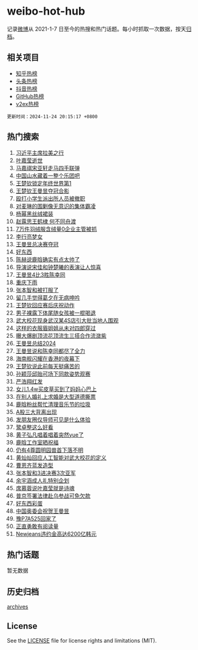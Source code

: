 # weibo-hot-hub

记录[微博](https://www.weibo.com)从 2021-1-7 日至今的热搜和热门话题。每小时抓取一次数据，按天[归档](archives)。

## 相关项目

- [知乎热榜](https://github.com/lonnyzhang423/zhihu-hot-hub)
- [头条热榜](https://github.com/lonnyzhang423/toutiao-hot-hub)
- [抖音热榜](https://github.com/lonnyzhang423/douyin-hot-hub)
- [GitHub热榜](https://github.com/lonnyzhang423/github-hot-hub)
- [v2ex热榜](https://github.com/lonnyzhang423/v2ex-hot-hub)


`更新时间：2024-11-24 20:15:17 +0800`

## 热门搜索

1. [习近平主席拉美之行](https://m.weibo.cn/search?containerid=100103type%3D1%26t%3D10%26q%3D%23%E4%B9%A0%E8%BF%91%E5%B9%B3%E4%B8%BB%E5%B8%AD%E6%8B%89%E7%BE%8E%E4%B9%8B%E8%A1%8C%23&stream_entry_id=51&isnewpage=1&extparam=seat%3D1%26dgr%3D0%26cate%3D10103%26q%3D%2523%25E4%25B9%25A0%25E8%25BF%2591%25E5%25B9%25B3%25E4%25B8%25BB%25E5%25B8%25AD%25E6%258B%2589%25E7%25BE%258E%25E4%25B9%258B%25E8%25A1%258C%2523%26pos%3D0%26filter_type%3Drealtimehot%26stream_entry_id%3D51%26c_type%3D51%26display_time%3D1732450516%26pre_seqid%3D1732450516525055403726)
1. [叶嘉莹逝世](https://m.weibo.cn/search?containerid=100103type%3D1%26t%3D10%26q%3D%23%E5%8F%B6%E5%98%89%E8%8E%B9%E9%80%9D%E4%B8%96%23&stream_entry_id=31&isnewpage=1&extparam=seat%3D1%26cate%3D5001%26lcate%3D5001%26band_rank%3D1%26pos%3D0%26stream_entry_id%3D31%26q%3D%2523%25E5%258F%25B6%25E5%2598%2589%25E8%258E%25B9%25E9%2580%259D%25E4%25B8%2596%2523%26dgr%3D0%26realpos%3D1%26filter_type%3Drealtimehot%26c_type%3D31%26flag%3D1%26display_time%3D1732450516%26pre_seqid%3D1732450516525055403726)
1. [马嘉祺宋亚轩走马四手联弹](https://m.weibo.cn/search?containerid=100103type%3D1%26t%3D10%26q%3D%23%E9%A9%AC%E5%98%89%E7%A5%BA%E5%AE%8B%E4%BA%9A%E8%BD%A9%E8%B5%B0%E9%A9%AC%E5%9B%9B%E6%89%8B%E8%81%94%E5%BC%B9%23&stream_entry_id=31&isnewpage=1&extparam=seat%3D1%26cate%3D5001%26lcate%3D5001%26band_rank%3D2%26pos%3D1%26stream_entry_id%3D31%26q%3D%2523%25E9%25A9%25AC%25E5%2598%2589%25E7%25A5%25BA%25E5%25AE%258B%25E4%25BA%259A%25E8%25BD%25A9%25E8%25B5%25B0%25E9%25A9%25AC%25E5%259B%259B%25E6%2589%258B%25E8%2581%2594%25E5%25BC%25B9%2523%26dgr%3D0%26realpos%3D2%26filter_type%3Drealtimehot%26c_type%3D31%26flag%3D1%26display_time%3D1732450516%26pre_seqid%3D1732450516525055403726)
1. [中国山水藏着一整个乐团吧](https://m.weibo.cn/search?containerid=100103type%3D1%26t%3D10%26q%3D%23%E4%B8%AD%E5%9B%BD%E5%B1%B1%E6%B0%B4%E8%97%8F%E7%9D%80%E4%B8%80%E6%95%B4%E4%B8%AA%E4%B9%90%E5%9B%A2%E5%90%A7%23&stream_entry_id=31&isnewpage=1&extparam=seat%3D1%26cate%3D5001%26lcate%3D5001%26band_rank%3D3%26pos%3D2%26stream_entry_id%3D31%26q%3D%2523%25E4%25B8%25AD%25E5%259B%25BD%25E5%25B1%25B1%25E6%25B0%25B4%25E8%2597%258F%25E7%259D%2580%25E4%25B8%2580%25E6%2595%25B4%25E4%25B8%25AA%25E4%25B9%2590%25E5%259B%25A2%25E5%2590%25A7%2523%26dgr%3D0%26realpos%3D3%26filter_type%3Drealtimehot%26c_type%3D31%26flag%3D0%26display_time%3D1732450516%26pre_seqid%3D1732450516525055403726)
1. [王楚钦锁定年终世界第1](https://m.weibo.cn/search?containerid=100103type%3D1%26t%3D10%26q%3D%23%E7%8E%8B%E6%A5%9A%E9%92%A6%E9%94%81%E5%AE%9A%E5%B9%B4%E7%BB%88%E4%B8%96%E7%95%8C%E7%AC%AC1%23&stream_entry_id=31&isnewpage=1&extparam=seat%3D1%26cate%3D5001%26lcate%3D5001%26band_rank%3D4%26pos%3D3%26stream_entry_id%3D31%26q%3D%2523%25E7%258E%258B%25E6%25A5%259A%25E9%2592%25A6%25E9%2594%2581%25E5%25AE%259A%25E5%25B9%25B4%25E7%25BB%2588%25E4%25B8%2596%25E7%2595%258C%25E7%25AC%25AC1%2523%26dgr%3D0%26realpos%3D4%26filter_type%3Drealtimehot%26c_type%3D31%26flag%3D16%26display_time%3D1732450516%26pre_seqid%3D1732450516525055403726)
1. [王楚钦王曼昱夺冠合影](https://m.weibo.cn/search?containerid=100103type%3D1%26t%3D10%26q%3D%23%E7%8E%8B%E6%A5%9A%E9%92%A6%E7%8E%8B%E6%9B%BC%E6%98%B1%E5%A4%BA%E5%86%A0%E5%90%88%E5%BD%B1%23&stream_entry_id=31&isnewpage=1&extparam=seat%3D1%26cate%3D5001%26lcate%3D5001%26band_rank%3D5%26pos%3D4%26stream_entry_id%3D31%26q%3D%2523%25E7%258E%258B%25E6%25A5%259A%25E9%2592%25A6%25E7%258E%258B%25E6%259B%25BC%25E6%2598%25B1%25E5%25A4%25BA%25E5%2586%25A0%25E5%2590%2588%25E5%25BD%25B1%2523%26dgr%3D0%26realpos%3D5%26filter_type%3Drealtimehot%26c_type%3D31%26flag%3D0%26display_time%3D1732450516%26pre_seqid%3D1732450516525055403726)
1. [殴打小学生派出所人员被撤职](https://m.weibo.cn/search?containerid=100103type%3D1%26t%3D10%26q%3D%23%E6%AE%B4%E6%89%93%E5%B0%8F%E5%AD%A6%E7%94%9F%E6%B4%BE%E5%87%BA%E6%89%80%E4%BA%BA%E5%91%98%E8%A2%AB%E6%92%A4%E8%81%8C%23&stream_entry_id=31&isnewpage=1&extparam=seat%3D1%26cate%3D5001%26lcate%3D5001%26band_rank%3D6%26pos%3D5%26stream_entry_id%3D31%26q%3D%2523%25E6%25AE%25B4%25E6%2589%2593%25E5%25B0%258F%25E5%25AD%25A6%25E7%2594%259F%25E6%25B4%25BE%25E5%2587%25BA%25E6%2589%2580%25E4%25BA%25BA%25E5%2591%2598%25E8%25A2%25AB%25E6%2592%25A4%25E8%2581%258C%2523%26dgr%3D0%26realpos%3D6%26filter_type%3Drealtimehot%26c_type%3D31%26flag%3D0%26display_time%3D1732450516%26pre_seqid%3D1732450516525055403726)
1. [对麦琳的围剿像无意识的集体霸凌](https://m.weibo.cn/search?containerid=100103type%3D1%26t%3D10%26q%3D%23%E5%AF%B9%E9%BA%A6%E7%90%B3%E7%9A%84%E5%9B%B4%E5%89%BF%E5%83%8F%E6%97%A0%E6%84%8F%E8%AF%86%E7%9A%84%E9%9B%86%E4%BD%93%E9%9C%B8%E5%87%8C%23&stream_entry_id=31&isnewpage=1&extparam=seat%3D1%26cate%3D5001%26lcate%3D5001%26band_rank%3D7%26pos%3D6%26stream_entry_id%3D31%26q%3D%2523%25E5%25AF%25B9%25E9%25BA%25A6%25E7%2590%25B3%25E7%259A%2584%25E5%259B%25B4%25E5%2589%25BF%25E5%2583%258F%25E6%2597%25A0%25E6%2584%258F%25E8%25AF%2586%25E7%259A%2584%25E9%259B%2586%25E4%25BD%2593%25E9%259C%25B8%25E5%2587%258C%2523%26dgr%3D0%26realpos%3D7%26filter_type%3Drealtimehot%26c_type%3D31%26flag%3D2%26display_time%3D1732450516%26pre_seqid%3D1732450516525055403726)
1. [杨幂黑丝绒裙装](https://m.weibo.cn/search?containerid=100103type%3D1%26t%3D10%26q%3D%23%E6%9D%A8%E5%B9%82%E9%BB%91%E4%B8%9D%E7%BB%92%E8%A3%99%E8%A3%85%23&stream_entry_id=31&isnewpage=1&extparam=seat%3D1%26cate%3D5001%26lcate%3D5001%26band_rank%3D8%26pos%3D7%26stream_entry_id%3D31%26q%3D%2523%25E6%259D%25A8%25E5%25B9%2582%25E9%25BB%2591%25E4%25B8%259D%25E7%25BB%2592%25E8%25A3%2599%25E8%25A3%2585%2523%26dgr%3D0%26realpos%3D8%26filter_type%3Drealtimehot%26c_type%3D31%26flag%3D1%26display_time%3D1732450516%26pre_seqid%3D1732450516525055403726)
1. [赵露思王鹤棣 何不同舟渡](https://m.weibo.cn/search?containerid=100103type%3D1%26t%3D10%26q%3D%E8%B5%B5%E9%9C%B2%E6%80%9D%E7%8E%8B%E9%B9%A4%E6%A3%A3+%E4%BD%95%E4%B8%8D%E5%90%8C%E8%88%9F%E6%B8%A1&stream_entry_id=31&isnewpage=1&extparam=seat%3D1%26cate%3D5001%26lcate%3D5001%26band_rank%3D9%26pos%3D8%26stream_entry_id%3D31%26q%3D%25E8%25B5%25B5%25E9%259C%25B2%25E6%2580%259D%25E7%258E%258B%25E9%25B9%25A4%25E6%25A3%25A3%2520%25E4%25BD%2595%25E4%25B8%258D%25E5%2590%258C%25E8%2588%259F%25E6%25B8%25A1%26dgr%3D0%26realpos%3D9%26filter_type%3Drealtimehot%26c_type%3D31%26flag%3D0%26display_time%3D1732450516%26pre_seqid%3D1732450516525055403726)
1. [7万件羽绒服含绒量0企业主管被抓](https://m.weibo.cn/search?containerid=100103type%3D1%26t%3D10%26q%3D%237%E4%B8%87%E4%BB%B6%E7%BE%BD%E7%BB%92%E6%9C%8D%E5%90%AB%E7%BB%92%E9%87%8F0%E4%BC%81%E4%B8%9A%E4%B8%BB%E7%AE%A1%E8%A2%AB%E6%8A%93%23&stream_entry_id=31&isnewpage=1&extparam=seat%3D1%26cate%3D5001%26lcate%3D5001%26band_rank%3D10%26pos%3D9%26stream_entry_id%3D31%26q%3D%25237%25E4%25B8%2587%25E4%25BB%25B6%25E7%25BE%25BD%25E7%25BB%2592%25E6%259C%258D%25E5%2590%25AB%25E7%25BB%2592%25E9%2587%258F0%25E4%25BC%2581%25E4%25B8%259A%25E4%25B8%25BB%25E7%25AE%25A1%25E8%25A2%25AB%25E6%258A%2593%2523%26dgr%3D0%26realpos%3D10%26filter_type%3Drealtimehot%26c_type%3D31%26flag%3D1%26display_time%3D1732450516%26pre_seqid%3D1732450516525055403726)
1. [李行亮梦女](https://m.weibo.cn/search?containerid=100103type%3D1%26t%3D10%26q%3D%23%E6%9D%8E%E8%A1%8C%E4%BA%AE%E6%A2%A6%E5%A5%B3%23&stream_entry_id=31&isnewpage=1&extparam=seat%3D1%26cate%3D5001%26lcate%3D5001%26band_rank%3D11%26pos%3D10%26stream_entry_id%3D31%26q%3D%2523%25E6%259D%258E%25E8%25A1%258C%25E4%25BA%25AE%25E6%25A2%25A6%25E5%25A5%25B3%2523%26dgr%3D0%26realpos%3D11%26filter_type%3Drealtimehot%26c_type%3D31%26flag%3D2%26display_time%3D1732450516%26pre_seqid%3D1732450516525055403726)
1. [王曼昱总决赛夺冠](https://m.weibo.cn/search?containerid=100103type%3D1%26t%3D10%26q%3D%23%E7%8E%8B%E6%9B%BC%E6%98%B1%E6%80%BB%E5%86%B3%E8%B5%9B%E5%A4%BA%E5%86%A0%23&stream_entry_id=31&isnewpage=1&extparam=seat%3D1%26cate%3D5001%26lcate%3D5001%26band_rank%3D12%26pos%3D11%26stream_entry_id%3D31%26q%3D%2523%25E7%258E%258B%25E6%259B%25BC%25E6%2598%25B1%25E6%2580%25BB%25E5%2586%25B3%25E8%25B5%259B%25E5%25A4%25BA%25E5%2586%25A0%2523%26dgr%3D0%26realpos%3D12%26filter_type%3Drealtimehot%26c_type%3D31%26flag%3D0%26display_time%3D1732450516%26pre_seqid%3D1732450516525055403726)
1. [好东西](https://m.weibo.cn/search?containerid=100103type%3D1%26t%3D10%26q%3D%E5%A5%BD%E4%B8%9C%E8%A5%BF&stream_entry_id=31&isnewpage=1&extparam=seat%3D1%26cate%3D5001%26lcate%3D5001%26band_rank%3D13%26pos%3D12%26stream_entry_id%3D31%26q%3D%25E5%25A5%25BD%25E4%25B8%259C%25E8%25A5%25BF%26dgr%3D0%26realpos%3D13%26filter_type%3Drealtimehot%26c_type%3D31%26flag%3D0%26display_time%3D1732450516%26pre_seqid%3D1732450516525055403726)
1. [陈赫说鹿晗确实有点太帅了](https://m.weibo.cn/search?containerid=100103type%3D1%26t%3D10%26q%3D%23%E9%99%88%E8%B5%AB%E8%AF%B4%E9%B9%BF%E6%99%97%E7%A1%AE%E5%AE%9E%E6%9C%89%E7%82%B9%E5%A4%AA%E5%B8%85%E4%BA%86%23&stream_entry_id=31&isnewpage=1&extparam=seat%3D1%26cate%3D5001%26lcate%3D5001%26band_rank%3D14%26pos%3D13%26stream_entry_id%3D31%26q%3D%2523%25E9%2599%2588%25E8%25B5%25AB%25E8%25AF%25B4%25E9%25B9%25BF%25E6%2599%2597%25E7%25A1%25AE%25E5%25AE%259E%25E6%259C%2589%25E7%2582%25B9%25E5%25A4%25AA%25E5%25B8%2585%25E4%25BA%2586%2523%26dgr%3D0%26realpos%3D14%26filter_type%3Drealtimehot%26c_type%3D31%26flag%3D0%26display_time%3D1732450516%26pre_seqid%3D1732450516525055403726)
1. [导演说宋佳和钟楚曦的表演让人惊喜](https://m.weibo.cn/search?containerid=100103type%3D1%26t%3D10%26q%3D%23%E5%AF%BC%E6%BC%94%E8%AF%B4%E5%AE%8B%E4%BD%B3%E5%92%8C%E9%92%9F%E6%A5%9A%E6%9B%A6%E7%9A%84%E8%A1%A8%E6%BC%94%E8%AE%A9%E4%BA%BA%E6%83%8A%E5%96%9C%23&stream_entry_id=31&isnewpage=1&extparam=seat%3D1%26cate%3D5001%26lcate%3D5001%26band_rank%3D15%26pos%3D14%26stream_entry_id%3D31%26q%3D%2523%25E5%25AF%25BC%25E6%25BC%2594%25E8%25AF%25B4%25E5%25AE%258B%25E4%25BD%25B3%25E5%2592%258C%25E9%2592%259F%25E6%25A5%259A%25E6%259B%25A6%25E7%259A%2584%25E8%25A1%25A8%25E6%25BC%2594%25E8%25AE%25A9%25E4%25BA%25BA%25E6%2583%258A%25E5%2596%259C%2523%26dgr%3D0%26realpos%3D15%26filter_type%3Drealtimehot%26c_type%3D31%26flag%3D1%26display_time%3D1732450516%26pre_seqid%3D1732450516525055403726)
1. [王曼昱4比3胜陈幸同](https://m.weibo.cn/search?containerid=100103type%3D1%26t%3D10%26q%3D%23%E7%8E%8B%E6%9B%BC%E6%98%B14%E6%AF%943%E8%83%9C%E9%99%88%E5%B9%B8%E5%90%8C%23&stream_entry_id=31&isnewpage=1&extparam=seat%3D1%26cate%3D5001%26lcate%3D5001%26band_rank%3D16%26pos%3D15%26stream_entry_id%3D31%26q%3D%2523%25E7%258E%258B%25E6%259B%25BC%25E6%2598%25B14%25E6%25AF%25943%25E8%2583%259C%25E9%2599%2588%25E5%25B9%25B8%25E5%2590%258C%2523%26dgr%3D0%26realpos%3D16%26filter_type%3Drealtimehot%26c_type%3D31%26flag%3D0%26display_time%3D1732450516%26pre_seqid%3D1732450516525055403726)
1. [重庆下雨](https://m.weibo.cn/search?containerid=100103type%3D1%26t%3D10%26q%3D%E9%87%8D%E5%BA%86%E4%B8%8B%E9%9B%A8&stream_entry_id=31&isnewpage=1&extparam=seat%3D1%26cate%3D5001%26lcate%3D5001%26band_rank%3D17%26pos%3D16%26stream_entry_id%3D31%26q%3D%25E9%2587%258D%25E5%25BA%2586%25E4%25B8%258B%25E9%259B%25A8%26dgr%3D0%26realpos%3D17%26filter_type%3Drealtimehot%26c_type%3D31%26flag%3D1%26display_time%3D1732450516%26pre_seqid%3D1732450516525055403726)
1. [张本智和被打服了](https://m.weibo.cn/search?containerid=100103type%3D1%26t%3D10%26q%3D%23%E5%BC%A0%E6%9C%AC%E6%99%BA%E5%92%8C%E8%A2%AB%E6%89%93%E6%9C%8D%E4%BA%86%23&stream_entry_id=31&isnewpage=1&extparam=seat%3D1%26cate%3D5001%26lcate%3D5001%26band_rank%3D18%26pos%3D17%26stream_entry_id%3D31%26q%3D%2523%25E5%25BC%25A0%25E6%259C%25AC%25E6%2599%25BA%25E5%2592%258C%25E8%25A2%25AB%25E6%2589%2593%25E6%259C%258D%25E4%25BA%2586%2523%26dgr%3D0%26realpos%3D18%26filter_type%3Drealtimehot%26c_type%3D31%26flag%3D0%26display_time%3D1732450516%26pre_seqid%3D1732450516525055403726)
1. [留几手觉得葛夕在无病呻吟](https://m.weibo.cn/search?containerid=100103type%3D1%26t%3D10%26q%3D%E7%95%99%E5%87%A0%E6%89%8B%E8%A7%89%E5%BE%97%E8%91%9B%E5%A4%95%E5%9C%A8%E6%97%A0%E7%97%85%E5%91%BB%E5%90%9F&stream_entry_id=31&isnewpage=1&extparam=seat%3D1%26cate%3D5001%26lcate%3D5001%26band_rank%3D19%26pos%3D18%26stream_entry_id%3D31%26q%3D%25E7%2595%2599%25E5%2587%25A0%25E6%2589%258B%25E8%25A7%2589%25E5%25BE%2597%25E8%2591%259B%25E5%25A4%2595%25E5%259C%25A8%25E6%2597%25A0%25E7%2597%2585%25E5%2591%25BB%25E5%2590%259F%26dgr%3D0%26realpos%3D19%26filter_type%3Drealtimehot%26c_type%3D31%26flag%3D0%26display_time%3D1732450516%26pre_seqid%3D1732450516525055403726)
1. [王楚钦回应赛后庆祝动作](https://m.weibo.cn/search?containerid=100103type%3D1%26t%3D10%26q%3D%23%E7%8E%8B%E6%A5%9A%E9%92%A6%E5%9B%9E%E5%BA%94%E8%B5%9B%E5%90%8E%E5%BA%86%E7%A5%9D%E5%8A%A8%E4%BD%9C%23&stream_entry_id=31&isnewpage=1&extparam=seat%3D1%26cate%3D5001%26lcate%3D5001%26band_rank%3D20%26pos%3D19%26stream_entry_id%3D31%26q%3D%2523%25E7%258E%258B%25E6%25A5%259A%25E9%2592%25A6%25E5%259B%259E%25E5%25BA%2594%25E8%25B5%259B%25E5%2590%258E%25E5%25BA%2586%25E7%25A5%259D%25E5%258A%25A8%25E4%25BD%259C%2523%26dgr%3D0%26realpos%3D20%26filter_type%3Drealtimehot%26c_type%3D31%26flag%3D1%26display_time%3D1732450516%26pre_seqid%3D1732450516525055403726)
1. [男子裸露下体尾随女孩被一棍喝退](https://m.weibo.cn/search?containerid=100103type%3D1%26t%3D10%26q%3D%23%E7%94%B7%E5%AD%90%E8%A3%B8%E9%9C%B2%E4%B8%8B%E4%BD%93%E5%B0%BE%E9%9A%8F%E5%A5%B3%E5%AD%A9%E8%A2%AB%E4%B8%80%E6%A3%8D%E5%96%9D%E9%80%80%23&stream_entry_id=31&isnewpage=1&extparam=seat%3D1%26cate%3D5001%26lcate%3D5001%26band_rank%3D21%26pos%3D20%26stream_entry_id%3D31%26q%3D%2523%25E7%2594%25B7%25E5%25AD%2590%25E8%25A3%25B8%25E9%259C%25B2%25E4%25B8%258B%25E4%25BD%2593%25E5%25B0%25BE%25E9%259A%258F%25E5%25A5%25B3%25E5%25AD%25A9%25E8%25A2%25AB%25E4%25B8%2580%25E6%25A3%258D%25E5%2596%259D%25E9%2580%2580%2523%26dgr%3D0%26realpos%3D21%26filter_type%3Drealtimehot%26c_type%3D31%26flag%3D2%26display_time%3D1732450516%26pre_seqid%3D1732450516525055403726)
1. [武大校花现身武汉某4S店引大批当地人围观](https://m.weibo.cn/search?containerid=100103type%3D1%26t%3D10%26q%3D%23%E6%AD%A6%E5%A4%A7%E6%A0%A1%E8%8A%B1%E7%8E%B0%E8%BA%AB%E6%AD%A6%E6%B1%89%E6%9F%904S%E5%BA%97%E5%BC%95%E5%A4%A7%E6%89%B9%E5%BD%93%E5%9C%B0%E4%BA%BA%E5%9B%B4%E8%A7%82%23&stream_entry_id=31&isnewpage=1&extparam=seat%3D1%26cate%3D5001%26lcate%3D5001%26band_rank%3D22%26pos%3D21%26stream_entry_id%3D31%26q%3D%2523%25E6%25AD%25A6%25E5%25A4%25A7%25E6%25A0%25A1%25E8%258A%25B1%25E7%258E%25B0%25E8%25BA%25AB%25E6%25AD%25A6%25E6%25B1%2589%25E6%259F%25904S%25E5%25BA%2597%25E5%25BC%2595%25E5%25A4%25A7%25E6%2589%25B9%25E5%25BD%2593%25E5%259C%25B0%25E4%25BA%25BA%25E5%259B%25B4%25E8%25A7%2582%2523%26dgr%3D0%26realpos%3D22%26filter_type%3Drealtimehot%26c_type%3D31%26flag%3D1%26display_time%3D1732450516%26pre_seqid%3D1732450516525055403726)
1. [这样的衣服眉姐姐从未对四郎穿过](https://m.weibo.cn/search?containerid=100103type%3D1%26t%3D10%26q%3D%E8%BF%99%E6%A0%B7%E7%9A%84%E8%A1%A3%E6%9C%8D%E7%9C%89%E5%A7%90%E5%A7%90%E4%BB%8E%E6%9C%AA%E5%AF%B9%E5%9B%9B%E9%83%8E%E7%A9%BF%E8%BF%87&stream_entry_id=31&isnewpage=1&extparam=seat%3D1%26cate%3D5001%26lcate%3D5001%26band_rank%3D23%26pos%3D22%26stream_entry_id%3D31%26q%3D%25E8%25BF%2599%25E6%25A0%25B7%25E7%259A%2584%25E8%25A1%25A3%25E6%259C%258D%25E7%259C%2589%25E5%25A7%2590%25E5%25A7%2590%25E4%25BB%258E%25E6%259C%25AA%25E5%25AF%25B9%25E5%259B%259B%25E9%2583%258E%25E7%25A9%25BF%25E8%25BF%2587%26dgr%3D0%26realpos%3D23%26filter_type%3Drealtimehot%26c_type%3D31%26flag%3D1%26display_time%3D1732450516%26pre_seqid%3D1732450516525055403726)
1. [曝大爆剧顶流花顶流生三搭合作流潋紫](https://m.weibo.cn/search?containerid=100103type%3D1%26t%3D10%26q%3D%E6%9B%9D%E5%A4%A7%E7%88%86%E5%89%A7%E9%A1%B6%E6%B5%81%E8%8A%B1%E9%A1%B6%E6%B5%81%E7%94%9F%E4%B8%89%E6%90%AD%E5%90%88%E4%BD%9C%E6%B5%81%E6%BD%8B%E7%B4%AB&stream_entry_id=31&isnewpage=1&extparam=seat%3D1%26cate%3D5001%26lcate%3D5001%26band_rank%3D24%26pos%3D23%26stream_entry_id%3D31%26q%3D%25E6%259B%259D%25E5%25A4%25A7%25E7%2588%2586%25E5%2589%25A7%25E9%25A1%25B6%25E6%25B5%2581%25E8%258A%25B1%25E9%25A1%25B6%25E6%25B5%2581%25E7%2594%259F%25E4%25B8%2589%25E6%2590%25AD%25E5%2590%2588%25E4%25BD%259C%25E6%25B5%2581%25E6%25BD%258B%25E7%25B4%25AB%26dgr%3D0%26realpos%3D24%26filter_type%3Drealtimehot%26c_type%3D31%26flag%3D0%26display_time%3D1732450516%26pre_seqid%3D1732450516525055403726)
1. [王曼昱总结2024](https://m.weibo.cn/search?containerid=100103type%3D1%26t%3D10%26q%3D%23%E7%8E%8B%E6%9B%BC%E6%98%B1%E6%80%BB%E7%BB%932024%23&stream_entry_id=31&isnewpage=1&extparam=seat%3D1%26cate%3D5001%26lcate%3D5001%26band_rank%3D25%26pos%3D24%26stream_entry_id%3D31%26q%3D%2523%25E7%258E%258B%25E6%259B%25BC%25E6%2598%25B1%25E6%2580%25BB%25E7%25BB%25932024%2523%26dgr%3D0%26realpos%3D25%26filter_type%3Drealtimehot%26c_type%3D31%26flag%3D1%26display_time%3D1732450516%26pre_seqid%3D1732450516525055403726)
1. [王曼昱说和陈幸同都尽了全力](https://m.weibo.cn/search?containerid=100103type%3D1%26t%3D10%26q%3D%E7%8E%8B%E6%9B%BC%E6%98%B1%E8%AF%B4%E5%92%8C%E9%99%88%E5%B9%B8%E5%90%8C%E9%83%BD%E5%B0%BD%E4%BA%86%E5%85%A8%E5%8A%9B&stream_entry_id=31&isnewpage=1&extparam=seat%3D1%26cate%3D5001%26lcate%3D5001%26band_rank%3D26%26pos%3D25%26stream_entry_id%3D31%26q%3D%25E7%258E%258B%25E6%259B%25BC%25E6%2598%25B1%25E8%25AF%25B4%25E5%2592%258C%25E9%2599%2588%25E5%25B9%25B8%25E5%2590%258C%25E9%2583%25BD%25E5%25B0%25BD%25E4%25BA%2586%25E5%2585%25A8%25E5%258A%259B%26dgr%3D0%26realpos%3D26%26filter_type%3Drealtimehot%26c_type%3D31%26flag%3D1%26display_time%3D1732450516%26pre_seqid%3D1732450516525055403726)
1. [海南舰闪耀在香港的夜幕下](https://m.weibo.cn/search?containerid=100103type%3D1%26t%3D10%26q%3D%23%E6%B5%B7%E5%8D%97%E8%88%B0%E9%97%AA%E8%80%80%E5%9C%A8%E9%A6%99%E6%B8%AF%E7%9A%84%E5%A4%9C%E5%B9%95%E4%B8%8B%23&stream_entry_id=31&isnewpage=1&extparam=seat%3D1%26cate%3D5001%26lcate%3D5001%26band_rank%3D27%26pos%3D26%26stream_entry_id%3D31%26q%3D%2523%25E6%25B5%25B7%25E5%258D%2597%25E8%2588%25B0%25E9%2597%25AA%25E8%2580%2580%25E5%259C%25A8%25E9%25A6%2599%25E6%25B8%25AF%25E7%259A%2584%25E5%25A4%259C%25E5%25B9%2595%25E4%25B8%258B%2523%26dgr%3D0%26realpos%3D27%26filter_type%3Drealtimehot%26c_type%3D31%26flag%3D1%26display_time%3D1732450516%26pre_seqid%3D1732450516525055403726)
1. [王楚钦说此前每天挺痛苦的](https://m.weibo.cn/search?containerid=100103type%3D1%26t%3D10%26q%3D%E7%8E%8B%E6%A5%9A%E9%92%A6%E8%AF%B4%E6%AD%A4%E5%89%8D%E6%AF%8F%E5%A4%A9%E6%8C%BA%E7%97%9B%E8%8B%A6%E7%9A%84&stream_entry_id=31&isnewpage=1&extparam=seat%3D1%26cate%3D5001%26lcate%3D5001%26band_rank%3D28%26pos%3D27%26stream_entry_id%3D31%26q%3D%25E7%258E%258B%25E6%25A5%259A%25E9%2592%25A6%25E8%25AF%25B4%25E6%25AD%25A4%25E5%2589%258D%25E6%25AF%258F%25E5%25A4%25A9%25E6%258C%25BA%25E7%2597%259B%25E8%258B%25A6%25E7%259A%2584%26dgr%3D0%26realpos%3D28%26filter_type%3Drealtimehot%26c_type%3D31%26flag%3D1%26display_time%3D1732450516%26pre_seqid%3D1732450516525055403726)
1. [孙颖莎邱贻可场下同款姿势观赛](https://m.weibo.cn/search?containerid=100103type%3D1%26t%3D10%26q%3D%23%E5%AD%99%E9%A2%96%E8%8E%8E%E9%82%B1%E8%B4%BB%E5%8F%AF%E5%9C%BA%E4%B8%8B%E5%90%8C%E6%AC%BE%E5%A7%BF%E5%8A%BF%E8%A7%82%E8%B5%9B%23&stream_entry_id=31&isnewpage=1&extparam=seat%3D1%26cate%3D5001%26lcate%3D5001%26band_rank%3D29%26pos%3D28%26stream_entry_id%3D31%26q%3D%2523%25E5%25AD%2599%25E9%25A2%2596%25E8%258E%258E%25E9%2582%25B1%25E8%25B4%25BB%25E5%258F%25AF%25E5%259C%25BA%25E4%25B8%258B%25E5%2590%258C%25E6%25AC%25BE%25E5%25A7%25BF%25E5%258A%25BF%25E8%25A7%2582%25E8%25B5%259B%2523%26dgr%3D0%26realpos%3D29%26filter_type%3Drealtimehot%26c_type%3D31%26flag%3D1%26display_time%3D1732450516%26pre_seqid%3D1732450516525055403726)
1. [严浩翔红发](https://m.weibo.cn/search?containerid=100103type%3D1%26t%3D10%26q%3D%23%E4%B8%A5%E6%B5%A9%E7%BF%94%E7%BA%A2%E5%8F%91%23&stream_entry_id=31&isnewpage=1&extparam=seat%3D1%26cate%3D5001%26lcate%3D5001%26band_rank%3D30%26pos%3D29%26stream_entry_id%3D31%26q%3D%2523%25E4%25B8%25A5%25E6%25B5%25A9%25E7%25BF%2594%25E7%25BA%25A2%25E5%258F%2591%2523%26dgr%3D0%26realpos%3D30%26filter_type%3Drealtimehot%26c_type%3D31%26flag%3D1%26display_time%3D1732450516%26pre_seqid%3D1732450516525055403726)
1. [女儿1.4w买皮草买到了妈妈心巴上](https://m.weibo.cn/search?containerid=100103type%3D1%26t%3D10%26q%3D%23%E5%A5%B3%E5%84%BF1.4w%E4%B9%B0%E7%9A%AE%E8%8D%89%E4%B9%B0%E5%88%B0%E4%BA%86%E5%A6%88%E5%A6%88%E5%BF%83%E5%B7%B4%E4%B8%8A%23&stream_entry_id=31&isnewpage=1&extparam=seat%3D1%26cate%3D5001%26lcate%3D5001%26band_rank%3D31%26pos%3D30%26stream_entry_id%3D31%26q%3D%2523%25E5%25A5%25B3%25E5%2584%25BF1.4w%25E4%25B9%25B0%25E7%259A%25AE%25E8%258D%2589%25E4%25B9%25B0%25E5%2588%25B0%25E4%25BA%2586%25E5%25A6%2588%25E5%25A6%2588%25E5%25BF%2583%25E5%25B7%25B4%25E4%25B8%258A%2523%26dgr%3D0%26realpos%3D31%26filter_type%3Drealtimehot%26c_type%3D31%26flag%3D0%26display_time%3D1732450516%26pre_seqid%3D1732450516525055403726)
1. [在别人婚礼上求婚是大型道德撕票](https://m.weibo.cn/search?containerid=100103type%3D1%26t%3D10%26q%3D%E5%9C%A8%E5%88%AB%E4%BA%BA%E5%A9%9A%E7%A4%BC%E4%B8%8A%E6%B1%82%E5%A9%9A%E6%98%AF%E5%A4%A7%E5%9E%8B%E9%81%93%E5%BE%B7%E6%92%95%E7%A5%A8&stream_entry_id=31&isnewpage=1&extparam=seat%3D1%26cate%3D5001%26lcate%3D5001%26band_rank%3D32%26pos%3D31%26stream_entry_id%3D31%26q%3D%25E5%259C%25A8%25E5%2588%25AB%25E4%25BA%25BA%25E5%25A9%259A%25E7%25A4%25BC%25E4%25B8%258A%25E6%25B1%2582%25E5%25A9%259A%25E6%2598%25AF%25E5%25A4%25A7%25E5%259E%258B%25E9%2581%2593%25E5%25BE%25B7%25E6%2592%2595%25E7%25A5%25A8%26dgr%3D0%26realpos%3D32%26filter_type%3Drealtimehot%26c_type%3D31%26flag%3D1%26display_time%3D1732450516%26pre_seqid%3D1732450516525055403726)
1. [鹿晗粉丝帮忙清理音乐节的垃圾](https://m.weibo.cn/search?containerid=100103type%3D1%26t%3D10%26q%3D%23%E9%B9%BF%E6%99%97%E7%B2%89%E4%B8%9D%E5%B8%AE%E5%BF%99%E6%B8%85%E7%90%86%E9%9F%B3%E4%B9%90%E8%8A%82%E7%9A%84%E5%9E%83%E5%9C%BE%23&stream_entry_id=31&isnewpage=1&extparam=seat%3D1%26cate%3D5001%26lcate%3D5001%26band_rank%3D33%26pos%3D32%26stream_entry_id%3D31%26q%3D%2523%25E9%25B9%25BF%25E6%2599%2597%25E7%25B2%2589%25E4%25B8%259D%25E5%25B8%25AE%25E5%25BF%2599%25E6%25B8%2585%25E7%2590%2586%25E9%259F%25B3%25E4%25B9%2590%25E8%258A%2582%25E7%259A%2584%25E5%259E%2583%25E5%259C%25BE%2523%26dgr%3D0%26realpos%3D33%26filter_type%3Drealtimehot%26c_type%3D31%26flag%3D1%26display_time%3D1732450516%26pre_seqid%3D1732450516525055403726)
1. [A股三大背离出现](https://m.weibo.cn/search?containerid=100103type%3D1%26t%3D10%26q%3D%23A%E8%82%A1%E4%B8%89%E5%A4%A7%E8%83%8C%E7%A6%BB%E5%87%BA%E7%8E%B0%23&stream_entry_id=31&isnewpage=1&extparam=seat%3D1%26cate%3D5001%26lcate%3D5001%26band_rank%3D34%26pos%3D33%26stream_entry_id%3D31%26q%3D%2523A%25E8%2582%25A1%25E4%25B8%2589%25E5%25A4%25A7%25E8%2583%258C%25E7%25A6%25BB%25E5%2587%25BA%25E7%258E%25B0%2523%26dgr%3D0%26realpos%3D34%26filter_type%3Drealtimehot%26c_type%3D31%26flag%3D1%26display_time%3D1732450516%26pre_seqid%3D1732450516525055403726)
1. [发朋友圈仅导师可见是什么体验](https://m.weibo.cn/search?containerid=100103type%3D1%26t%3D10%26q%3D%23%E5%8F%91%E6%9C%8B%E5%8F%8B%E5%9C%88%E4%BB%85%E5%AF%BC%E5%B8%88%E5%8F%AF%E8%A7%81%E6%98%AF%E4%BB%80%E4%B9%88%E4%BD%93%E9%AA%8C%23&stream_entry_id=31&isnewpage=1&extparam=seat%3D1%26cate%3D5001%26lcate%3D5001%26band_rank%3D35%26pos%3D34%26stream_entry_id%3D31%26q%3D%2523%25E5%258F%2591%25E6%259C%258B%25E5%258F%258B%25E5%259C%2588%25E4%25BB%2585%25E5%25AF%25BC%25E5%25B8%2588%25E5%258F%25AF%25E8%25A7%2581%25E6%2598%25AF%25E4%25BB%2580%25E4%25B9%2588%25E4%25BD%2593%25E9%25AA%258C%2523%26dgr%3D0%26realpos%3D35%26filter_type%3Drealtimehot%26c_type%3D31%26flag%3D0%26display_time%3D1732450516%26pre_seqid%3D1732450516525055403726)
1. [鹭卓整这么好看](https://m.weibo.cn/search?containerid=100103type%3D1%26t%3D10%26q%3D%23%E9%B9%AD%E5%8D%93%E6%95%B4%E8%BF%99%E4%B9%88%E5%A5%BD%E7%9C%8B%23&stream_entry_id=31&isnewpage=1&extparam=seat%3D1%26cate%3D5001%26lcate%3D5001%26band_rank%3D36%26pos%3D35%26stream_entry_id%3D31%26q%3D%2523%25E9%25B9%25AD%25E5%258D%2593%25E6%2595%25B4%25E8%25BF%2599%25E4%25B9%2588%25E5%25A5%25BD%25E7%259C%258B%2523%26dgr%3D0%26realpos%3D36%26filter_type%3Drealtimehot%26c_type%3D31%26flag%3D1%26display_time%3D1732450516%26pre_seqid%3D1732450516525055403726)
1. [黄子弘凡唱着唱着突然yue了](https://m.weibo.cn/search?containerid=100103type%3D1%26t%3D10%26q%3D%23%E9%BB%84%E5%AD%90%E5%BC%98%E5%87%A1%E5%94%B1%E7%9D%80%E5%94%B1%E7%9D%80%E7%AA%81%E7%84%B6yue%E4%BA%86%23&stream_entry_id=31&isnewpage=1&extparam=seat%3D1%26cate%3D5001%26lcate%3D5001%26band_rank%3D37%26pos%3D36%26stream_entry_id%3D31%26q%3D%2523%25E9%25BB%2584%25E5%25AD%2590%25E5%25BC%2598%25E5%2587%25A1%25E5%2594%25B1%25E7%259D%2580%25E5%2594%25B1%25E7%259D%2580%25E7%25AA%2581%25E7%2584%25B6yue%25E4%25BA%2586%2523%26dgr%3D0%26realpos%3D37%26filter_type%3Drealtimehot%26c_type%3D31%26flag%3D1%26display_time%3D1732450516%26pre_seqid%3D1732450516525055403726)
1. [鹿晗工作室晒祝福](https://m.weibo.cn/search?containerid=100103type%3D1%26t%3D10%26q%3D%E9%B9%BF%E6%99%97%E5%B7%A5%E4%BD%9C%E5%AE%A4%E6%99%92%E7%A5%9D%E7%A6%8F&stream_entry_id=31&isnewpage=1&extparam=seat%3D1%26cate%3D5001%26lcate%3D5001%26band_rank%3D38%26pos%3D37%26stream_entry_id%3D31%26q%3D%25E9%25B9%25BF%25E6%2599%2597%25E5%25B7%25A5%25E4%25BD%259C%25E5%25AE%25A4%25E6%2599%2592%25E7%25A5%259D%25E7%25A6%258F%26dgr%3D0%26realpos%3D38%26filter_type%3Drealtimehot%26c_type%3D31%26flag%3D0%26display_time%3D1732450516%26pre_seqid%3D1732450516525055403726)
1. [仍有4尊圆明园兽首下落不明](https://m.weibo.cn/search?containerid=100103type%3D1%26t%3D10%26q%3D%23%E4%BB%8D%E6%9C%894%E5%B0%8A%E5%9C%86%E6%98%8E%E5%9B%AD%E5%85%BD%E9%A6%96%E4%B8%8B%E8%90%BD%E4%B8%8D%E6%98%8E%23&stream_entry_id=31&isnewpage=1&extparam=seat%3D1%26cate%3D5001%26lcate%3D5001%26band_rank%3D39%26pos%3D38%26stream_entry_id%3D31%26q%3D%2523%25E4%25BB%258D%25E6%259C%25894%25E5%25B0%258A%25E5%259C%2586%25E6%2598%258E%25E5%259B%25AD%25E5%2585%25BD%25E9%25A6%2596%25E4%25B8%258B%25E8%2590%25BD%25E4%25B8%258D%25E6%2598%258E%2523%26dgr%3D0%26realpos%3D39%26filter_type%3Drealtimehot%26c_type%3D31%26flag%3D1%26display_time%3D1732450516%26pre_seqid%3D1732450516525055403726)
1. [黄灿灿回应人工智能对武大校花的定义](https://m.weibo.cn/search?containerid=100103type%3D1%26t%3D10%26q%3D%23%E9%BB%84%E7%81%BF%E7%81%BF%E5%9B%9E%E5%BA%94%E4%BA%BA%E5%B7%A5%E6%99%BA%E8%83%BD%E5%AF%B9%E6%AD%A6%E5%A4%A7%E6%A0%A1%E8%8A%B1%E7%9A%84%E5%AE%9A%E4%B9%89%23&stream_entry_id=31&isnewpage=1&extparam=seat%3D1%26cate%3D5001%26lcate%3D5001%26band_rank%3D40%26pos%3D39%26stream_entry_id%3D31%26q%3D%2523%25E9%25BB%2584%25E7%2581%25BF%25E7%2581%25BF%25E5%259B%259E%25E5%25BA%2594%25E4%25BA%25BA%25E5%25B7%25A5%25E6%2599%25BA%25E8%2583%25BD%25E5%25AF%25B9%25E6%25AD%25A6%25E5%25A4%25A7%25E6%25A0%25A1%25E8%258A%25B1%25E7%259A%2584%25E5%25AE%259A%25E4%25B9%2589%2523%26dgr%3D0%26realpos%3D40%26filter_type%3Drealtimehot%26c_type%3D31%26flag%3D1%26display_time%3D1732450516%26pre_seqid%3D1732450516525055403726)
1. [曹恩齐蓝发造型](https://m.weibo.cn/search?containerid=100103type%3D1%26t%3D10%26q%3D%23%E6%9B%B9%E6%81%A9%E9%BD%90%E8%93%9D%E5%8F%91%E9%80%A0%E5%9E%8B%23&stream_entry_id=31&isnewpage=1&extparam=seat%3D1%26cate%3D5001%26lcate%3D5001%26band_rank%3D41%26pos%3D40%26stream_entry_id%3D31%26q%3D%2523%25E6%259B%25B9%25E6%2581%25A9%25E9%25BD%2590%25E8%2593%259D%25E5%258F%2591%25E9%2580%25A0%25E5%259E%258B%2523%26dgr%3D0%26realpos%3D41%26filter_type%3Drealtimehot%26c_type%3D31%26flag%3D1%26display_time%3D1732450516%26pre_seqid%3D1732450516525055403726)
1. [张本智和3进决赛3次亚军](https://m.weibo.cn/search?containerid=100103type%3D1%26t%3D10%26q%3D%23%E5%BC%A0%E6%9C%AC%E6%99%BA%E5%92%8C3%E8%BF%9B%E5%86%B3%E8%B5%9B3%E6%AC%A1%E4%BA%9A%E5%86%9B%23&stream_entry_id=31&isnewpage=1&extparam=seat%3D1%26cate%3D5001%26lcate%3D5001%26band_rank%3D42%26pos%3D41%26stream_entry_id%3D31%26q%3D%2523%25E5%25BC%25A0%25E6%259C%25AC%25E6%2599%25BA%25E5%2592%258C3%25E8%25BF%259B%25E5%2586%25B3%25E8%25B5%259B3%25E6%25AC%25A1%25E4%25BA%259A%25E5%2586%259B%2523%26dgr%3D0%26realpos%3D42%26filter_type%3Drealtimehot%26c_type%3D31%26flag%3D0%26display_time%3D1732450516%26pre_seqid%3D1732450516525055403726)
1. [余宇涵成人礼特别企划](https://m.weibo.cn/search?containerid=100103type%3D1%26t%3D10%26q%3D%E4%BD%99%E5%AE%87%E6%B6%B5%E6%88%90%E4%BA%BA%E7%A4%BC%E7%89%B9%E5%88%AB%E4%BC%81%E5%88%92&stream_entry_id=31&isnewpage=1&extparam=seat%3D1%26cate%3D5001%26lcate%3D5001%26band_rank%3D43%26pos%3D42%26stream_entry_id%3D31%26q%3D%25E4%25BD%2599%25E5%25AE%2587%25E6%25B6%25B5%25E6%2588%2590%25E4%25BA%25BA%25E7%25A4%25BC%25E7%2589%25B9%25E5%2588%25AB%25E4%25BC%2581%25E5%2588%2592%26dgr%3D0%26realpos%3D43%26filter_type%3Drealtimehot%26c_type%3D31%26flag%3D1%26display_time%3D1732450516%26pre_seqid%3D1732450516525055403726)
1. [席慕蓉说叶嘉莹就是诗魂](https://m.weibo.cn/search?containerid=100103type%3D1%26t%3D10%26q%3D%23%E5%B8%AD%E6%85%95%E8%93%89%E8%AF%B4%E5%8F%B6%E5%98%89%E8%8E%B9%E5%B0%B1%E6%98%AF%E8%AF%97%E9%AD%82%23&stream_entry_id=31&isnewpage=1&extparam=seat%3D1%26cate%3D5001%26lcate%3D5001%26band_rank%3D44%26pos%3D43%26stream_entry_id%3D31%26q%3D%2523%25E5%25B8%25AD%25E6%2585%2595%25E8%2593%2589%25E8%25AF%25B4%25E5%258F%25B6%25E5%2598%2589%25E8%258E%25B9%25E5%25B0%25B1%25E6%2598%25AF%25E8%25AF%2597%25E9%25AD%2582%2523%26dgr%3D0%26realpos%3D44%26filter_type%3Drealtimehot%26c_type%3D31%26flag%3D1%26display_time%3D1732450516%26pre_seqid%3D1732450516525055403726)
1. [普京签署法律赴乌参战可免欠款](https://m.weibo.cn/search?containerid=100103type%3D1%26t%3D10%26q%3D%23%E6%99%AE%E4%BA%AC%E7%AD%BE%E7%BD%B2%E6%B3%95%E5%BE%8B%E8%B5%B4%E4%B9%8C%E5%8F%82%E6%88%98%E5%8F%AF%E5%85%8D%E6%AC%A0%E6%AC%BE%23&stream_entry_id=31&isnewpage=1&extparam=seat%3D1%26cate%3D5001%26lcate%3D5001%26band_rank%3D45%26pos%3D44%26stream_entry_id%3D31%26q%3D%2523%25E6%2599%25AE%25E4%25BA%25AC%25E7%25AD%25BE%25E7%25BD%25B2%25E6%25B3%2595%25E5%25BE%258B%25E8%25B5%25B4%25E4%25B9%258C%25E5%258F%2582%25E6%2588%2598%25E5%258F%25AF%25E5%2585%258D%25E6%25AC%25A0%25E6%25AC%25BE%2523%26dgr%3D0%26realpos%3D45%26filter_type%3Drealtimehot%26c_type%3D31%26flag%3D1%26display_time%3D1732450516%26pre_seqid%3D1732450516525055403726)
1. [好东西彩蛋](https://m.weibo.cn/search?containerid=100103type%3D1%26t%3D10%26q%3D%E5%A5%BD%E4%B8%9C%E8%A5%BF%E5%BD%A9%E8%9B%8B&stream_entry_id=31&isnewpage=1&extparam=seat%3D1%26cate%3D5001%26lcate%3D5001%26band_rank%3D46%26pos%3D45%26stream_entry_id%3D31%26q%3D%25E5%25A5%25BD%25E4%25B8%259C%25E8%25A5%25BF%25E5%25BD%25A9%25E8%259B%258B%26dgr%3D0%26realpos%3D46%26filter_type%3Drealtimehot%26c_type%3D31%26flag%3D0%26display_time%3D1732450516%26pre_seqid%3D1732450516525055403726)
1. [中国奥委会祝贺王曼昱](https://m.weibo.cn/search?containerid=100103type%3D1%26t%3D10%26q%3D%23%E4%B8%AD%E5%9B%BD%E5%A5%A5%E5%A7%94%E4%BC%9A%E7%A5%9D%E8%B4%BA%E7%8E%8B%E6%9B%BC%E6%98%B1%23&stream_entry_id=31&isnewpage=1&extparam=seat%3D1%26cate%3D5001%26lcate%3D5001%26band_rank%3D47%26pos%3D46%26stream_entry_id%3D31%26q%3D%2523%25E4%25B8%25AD%25E5%259B%25BD%25E5%25A5%25A5%25E5%25A7%2594%25E4%25BC%259A%25E7%25A5%259D%25E8%25B4%25BA%25E7%258E%258B%25E6%259B%25BC%25E6%2598%25B1%2523%26dgr%3D0%26realpos%3D47%26filter_type%3Drealtimehot%26c_type%3D31%26flag%3D1%26display_time%3D1732450516%26pre_seqid%3D1732450516525055403726)
1. [豫P7A525回家了](https://m.weibo.cn/search?containerid=100103type%3D1%26t%3D10%26q%3D%23%E8%B1%ABP7A525%E5%9B%9E%E5%AE%B6%E4%BA%86%23&stream_entry_id=31&isnewpage=1&extparam=seat%3D1%26cate%3D5001%26lcate%3D5001%26band_rank%3D48%26pos%3D47%26stream_entry_id%3D31%26q%3D%2523%25E8%25B1%25ABP7A525%25E5%259B%259E%25E5%25AE%25B6%25E4%25BA%2586%2523%26dgr%3D0%26realpos%3D48%26filter_type%3Drealtimehot%26c_type%3D31%26flag%3D32768%26display_time%3D1732450516%26pre_seqid%3D1732450516525055403726)
1. [正直勇敢有阅读量](https://m.weibo.cn/search?containerid=100103type%3D1%26t%3D10%26q%3D%E6%AD%A3%E7%9B%B4%E5%8B%87%E6%95%A2%E6%9C%89%E9%98%85%E8%AF%BB%E9%87%8F&stream_entry_id=31&isnewpage=1&extparam=seat%3D1%26cate%3D5001%26lcate%3D5001%26band_rank%3D49%26pos%3D48%26stream_entry_id%3D31%26q%3D%25E6%25AD%25A3%25E7%259B%25B4%25E5%258B%2587%25E6%2595%25A2%25E6%259C%2589%25E9%2598%2585%25E8%25AF%25BB%25E9%2587%258F%26dgr%3D0%26realpos%3D49%26filter_type%3Drealtimehot%26c_type%3D31%26flag%3D0%26display_time%3D1732450516%26pre_seqid%3D1732450516525055403726)
1. [Newjeans违约金高达6200亿韩元](https://m.weibo.cn/search?containerid=100103type%3D1%26t%3D10%26q%3D%23Newjeans%E8%BF%9D%E7%BA%A6%E9%87%91%E9%AB%98%E8%BE%BE6200%E4%BA%BF%E9%9F%A9%E5%85%83%23&stream_entry_id=31&isnewpage=1&extparam=seat%3D1%26cate%3D5001%26lcate%3D5001%26band_rank%3D50%26pos%3D49%26stream_entry_id%3D31%26q%3D%2523Newjeans%25E8%25BF%259D%25E7%25BA%25A6%25E9%2587%2591%25E9%25AB%2598%25E8%25BE%25BE6200%25E4%25BA%25BF%25E9%259F%25A9%25E5%2585%2583%2523%26dgr%3D0%26realpos%3D50%26filter_type%3Drealtimehot%26c_type%3D31%26flag%3D0%26display_time%3D1732450516%26pre_seqid%3D1732450516525055403726)

## 热门话题

暂无数据

## 历史归档

[archives](archives)

## License

See the [LICENSE](LICENSE) file for license rights and limitations (MIT).
